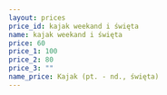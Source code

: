 ```yaml
---
layout: prices
price_id: kajak weekand i święta
name: kajak weekand i święta
price: 60
price_1: 100
price_2: 80
price_3: ""
name_price: Kajak (pt. - nd., święta)
---
```

